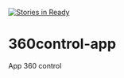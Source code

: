 [![Stories in Ready](https://badge.waffle.io/mfilho17/360control-app.png?label=ready&title=Ready)](https://waffle.io/mfilho17/360control-app)
# 360control-app
App 360 control
